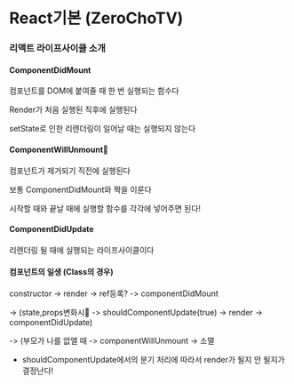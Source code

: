 # React기본 (ZeroChoTV)
### 리액트 라이프사이클 소개
#### ComponentDidMount
컴포넌트를 DOM에 붙여줄 때 한 번 실행되는 함수다

Render가 처음 실행된 직후에 실행된다

setState로 인한 리렌더링이 일어날 때는 실행되지 않는다

#### ComponentWillUnmount
컴포넌트가 제거되기 직전에 실행된다

보통 ComponentDidMount와 짝을 이룬다

시작할 때와 끝날 때에 실행할 함수를 각각에 넣어주면 된다!

#### ComponentDidUpdate
리렌더링 될 때에 실행되는 라이프사이클이다

#### 컴포넌트의 일생 (Class의 경우)
constructor -> render -> ref등록? -> componentDidMount

-> (state,props변화시 -> shouldComponentUpdate(true) -> render -> componentDidUpdate)

-> (부모가 나를 없앨 때 -> componentWillUnmount -> 소멸

- shouldComponentUpdate에서의 분기 처리에 따라서 render가 될지 안 될지가 결정난다!